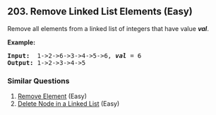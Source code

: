 ## 203. Remove Linked List Elements (Easy)

<p>Remove all elements from a linked list of integers that have value <b><i>val</i></b>.</p>

<p><b>Example:</b></p>

<pre>
<b>Input:</b>  1-&gt;2-&gt;6-&gt;3-&gt;4-&gt;5-&gt;6, <em><b>val</b></em> = 6
<b>Output:</b> 1-&gt;2-&gt;3-&gt;4-&gt;5
</pre>


### Similar Questions
  1. [Remove Element](https://github.com/openset/leetcode/tree/master/solution/remove-element) (Easy)
  1. [Delete Node in a Linked List](https://github.com/openset/leetcode/tree/master/solution/delete-node-in-a-linked-list) (Easy)
